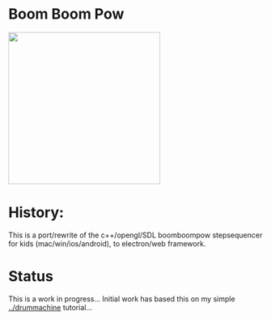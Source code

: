 # Boom Boom Pow

<img src="drummachine.png" width="300px">

# History:
This is a port/rewrite of the c++/opengl/SDL boomboompow stepsequencer for kids (mac/win/ios/android), to electron/web framework.

# Status
This is a work in progress...  Initial work has based this on my simple [../drummachine](drummachine) tutorial... 
